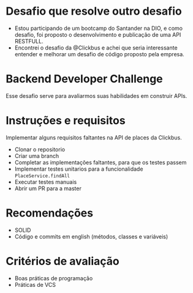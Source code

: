 # Desafio que resolve outro desafio
- Estou participando de um bootcamp do Santander na DIO, e como desafio, 
foi proposto o desenvolvimento e publicação de uma API RESTFULL. 
- Encontrei o desafio da @Clickbus e achei que seria interessante
entender e melhorar um desafio de código proposto pela empresa.
 
# Backend Developer Challenge

Esse desafio serve para avaliarmos suas habilidades em construir APIs.

# Instruções e requisitos
Implementar alguns requisitos faltantes na API de places da Clickbus.

- Clonar o repositorio
- Criar uma branch
- Completar as implementações faltantes, para que os testes passem
- Implementar testes unitarios para a funcionalidade `PlaceService.findAll`
- Executar testes manuais
- Abrir um PR para a master

# Recomendações
- SOLID
- Código e commits em english (métodos, classes e variáveis)

# Critérios de avaliação
- Boas práticas de programação
- Práticas de VCS
